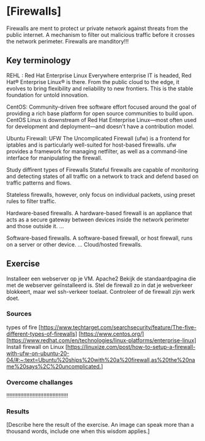 # [Firewalls]
Firewalls are ment to protect ur private network against threats from the public internet. 
A mechanism to filter out malicious traffic before it crosses the network perimeter. Firewalls are manditory!!!


## Key terminology
REHL : Red Hat Enterprise Linux
Everywhere enterprise IT is headed, Red Hat® Enterprise Linux® is there. From the public cloud to the edge, it evolves to bring flexibility and reliability to new frontiers. This is the stable foundation for untold innovation.

CentOS:
Community-driven free software effort focused around the goal of providing a rich base platform for open source communities to build upon. CentOS Linux is downstream of Red Hat Enterprise Linux—most often used for development and deployment—and doesn't have a contribution model. 

Ubuntu Firewall: UFW
The Uncomplicated Firewall (ufw) is a frontend for iptables and is particularly well-suited for host-based firewalls. ufw provides a framework for managing netfilter, as well as a command-line interface for manipulating the firewall.

Study diffirent types of Firewalls
Stateful firewalls are capable of monitoring and detecting states of all traffic on a network to track and defend based on traffic patterns and flows. 

Stateless firewalls, however, only focus on individual packets, using preset rules to filter traffic.

Hardware-based firewalls. A hardware-based firewall is an appliance that acts as a secure gateway between devices inside the network perimeter and those outside it. ...

Software-based firewalls. A software-based firewall, or host firewall, runs on a server or other device. ...
Cloud/hosted firewalls.


## Exercise
Installeer een webserver op je VM.
Apache2
Bekijk de standaardpagina die met de webserver geïnstalleerd is.
Stel de firewall zo in dat je webverkeer blokkeert, maar wel ssh-verkeer toelaat.
Controleer of de firewall zijn werk doet.



### Sources
types of fire
[https://www.techtarget.com/searchsecurity/feature/The-five-different-types-of-firewalls]
[https://www.centos.org/]
[https://www.redhat.com/en/technologies/linux-platforms/enterprise-linux]
Install firewall on Linux
[https://linuxize.com/post/how-to-setup-a-firewall-with-ufw-on-ubuntu-20-04/#:~:text=Ubuntu%20ships%20with%20a%20firewall,as%20the%20name%20says%2C%20uncomplicated.]

### Overcome challanges
!!!!!!!!!!!!!!!!!!!!!!!!!!!!!!!!!!!!!!!!

### Results
[Describe here the result of the exercise. An image can speak more than a thousand words, include one when this wisdom applies.]
